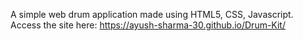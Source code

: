  A simple web drum application made using HTML5, CSS, Javascript.
 Access the site here: https://ayush-sharma-30.github.io/Drum-Kit/
